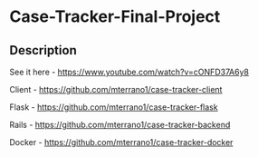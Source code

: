 # Case-Tracker-Final-Project

## Description

See it here - https://www.youtube.com/watch?v=cONFD37A6y8

Client - https://github.com/mterrano1/case-tracker-client

Flask - https://github.com/mterrano1/case-tracker-flask

Rails - https://github.com/mterrano1/case-tracker-backend

Docker - https://github.com/mterrano1/case-tracker-docker